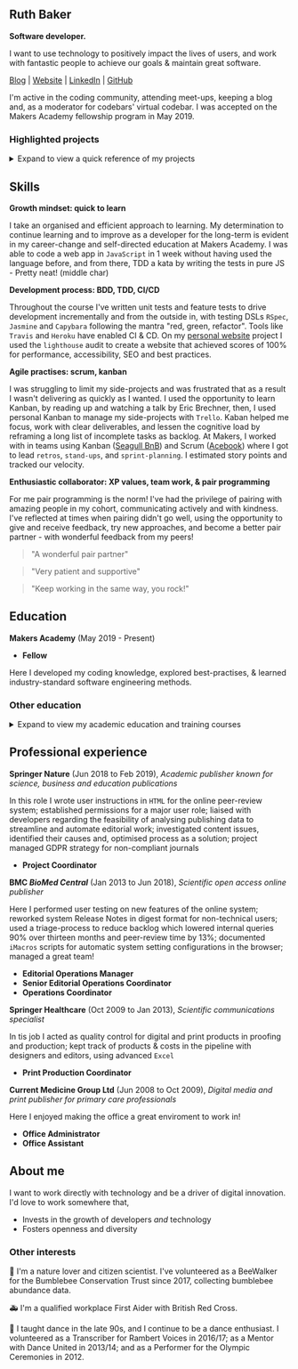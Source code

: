 ## Ruth Baker
**Software developer.**

I want to use technology to positively impact the lives of users, and work with fantastic people to achieve our goals & maintain great software. 

[Blog](https://dev.to/ruthmoog) | [Website](https://ruthmoog.dev) | [LinkedIn](https://www.linkedin.com/in/ruth-baker-685a9361/) | [GitHub](https://github.com/ruthmoog)

I'm active in the coding community, attending meet-ups, keeping a blog and, as a moderator for codebars' virtual codebar.
I was accepted on the Makers Academy fellowship program in May 2019.

### Highlighted projects

<details>
  <summary>
    Expand to view a quick reference of my projects
  </summary>

  | Project Info | Skills | Stack | Links |
| :--- | :--- | :---: | :---: |
| **Hello, Portfolio**<br />personal static page website | Built with `semantic HTML` and with `accessibility` in mind.  I created `wireframes` of the site design and used `CSS grid` to make a `responsive` single-page website.  | `HTML` `CSS` `Heroku` | [GitHub](https://github.com/ruthmoog/portfolio)<br />[ruthmoog.dev](https://www.ruthmoog.dev) |
| **Checkboxer**<br />text generator tool | A `responsive` tool that solves a `real world` problem by generating custom text templates.  The user selects options in a `HTML checklist` form and their input generates specific text to match their requests, by reading from a locally configured `CSV` file. The live demo is set up with `continuous delivery` automatically deploying to production. | `Sinatra` `Heroku` `Travis CI` `Ruby` `eRuby` `CSS` `HTML` `RSpec` `Capybara` `Rubocop` `RubyCritic` `SimpleCov` | [GitHub](https://github.com/ruthmoog/checkboxer)<br />[live demo](https://checkboxer.herokuapp.com/) |
| **Fizzy-O**<br /> <strong>final project</strong><br />exercise tracking mobile app | Developed in a `team` with a `scrum` agile process (managed through `Trello`), `pair-programming` and `XP values`.  We used `semantic commits` and feature branching, and we created team member user manuals | `React Native` `JSX` `Expo` `XCode` `Prettier` `Jest` `Enzyme` `iOS` `Android OS` | [Github](https://github.com/LucyMHall/Fizzy_O/commits?author=ruthmoog) |

</details>


## Skills

**Growth mindset: quick to learn**

I take an organised and efficient approach to learning.  My determination to continue learning and to improve as a developer for the long-term is evident in my career-change and self-directed education at Makers Academy.  I was able to code a web app in `JavaScript` in 1 week without having used the language before, and from there, TDD a kata by writing the tests in pure JS - Pretty neat! (middle char)

**Development process: BDD, TDD, CI/CD**

Throughout the course I've written unit tests and feature tests to drive development incrementally and from the outside in, with testing DSLs `RSpec`, `Jasmine` and `Capybara` following the mantra "red, green, refactor".  Tools like `Travis` and `Heroku` have enabled CI & CD.  On my [personal website](https://ruthmoog.dev) project I used the `lighthouse` audit to create a website that achieved scores of 100% for performance, accessibility, SEO and best practices.

**Agile practises: scrum, kanban**

I was struggling to limit my side-projects and was frustrated that as a result I wasn't delivering as quickly as I wanted.  I used the opportunity to learn Kanban, by reading up and watching a talk by Eric Brechner, then, I used personal Kanban to manage my side-projects with `Trello`.  Kaban helped me focus, work with clear deliverables, and lessen the cognitive load by reframing a long list of incomplete tasks as backlog.  At Makers, I worked with in teams using Kanban ([Seagull BnB](https://github.com/ruthmoog/Seagull-BnB/commits?author=ruthmoog)) and Scrum ([Acebook](https://github.com/bengscott2/acebook-livewire/commits?author=ruthmoog)) where I got to lead `retros`, `stand-ups`, and `sprint-planning`.  I estimated story points and tracked our velocity.

**Enthusiastic collaborator: XP values, team work, & pair programming**

For me pair programming is the norm!  I've had the privilege of pairing with amazing people in my cohort, communicating actively and with kindness.  I've reflected at times when pairing didn't go well, using the opportunity to give and receive feedback, try new approaches, and become a better pair partner - with wonderful feedback from my peers!
> "A wonderful pair partner"

>"Very patient and supportive"

>"Keep working in the same way, you rock!"

## Education

**Makers Academy** (May 2019 - Present)
- **Fellow**

Here I developed my coding knowledge, explored best-practises, & learned industry-standard software engineering methods.

### Other education
<details>
  <summary>
    Expand to view my academic education and training courses
  </summary>

| Subject | Details | Year|
| :--- | :--- | :---: |
| Demystifying Computation <br>`Computer Science` | Raspberry Pi Foundation<br>FutureLearn | 2019 |
| Digital Skills: User Experience, Analytics <br>`UX` `Data Analysis` | Accenture<br>FutureLearn | 2019 |
| Critical Thinking, Strategic Thinking, Project Management <br>`Problem Solving` `Strategy` `Project Management` | Linda.com | 2018 |
| Programming for Everybody <br>`Python` | University of Michigan<br>Coursera | 2015 |
| Mentoring<br>`Mentor` `Coaching` ` Communication` | Dance United | 2013 |
| Audio, Audio Theory, Video<br>certificate of lifelong learning <br>`Technology` `Audio Engineering` | Thames Valley University | 2005 |
| A level Music Technology, A level Physics, AS level Psychology <br>`Mathematics` `Science` `Technology` | St. Angela's and St. Bonaventure's Sixth Form Centre | 2003 |
| Computer-Aided Design And Manufacturing certificate <br>`CAD/CAM`| WISE (Women Into Science and Engineering) | 1999 |

</details>

## Professional experience

**Springer Nature** (Jun 2018 to Feb 2019), _Academic publisher known for science, business and education publications_

In this role I wrote user instructions in `HTML` for the online peer-review system; established permissions for a major user role; liaised with developers regarding the feasibility of analysing publishing data to streamline and automate editorial work; investigated content issues, identified their causes and, optimised process as a solution; project managed GDPR strategy for non-compliant journals

- **Project Coordinator**

**BMC _BioMed Central_** (Jan 2013 to Jun 2018), _Scientific open access online publisher_

Here I performed user testing on new features of the online system; reworked system Release Notes in digest format for non-technical users; used a triage-process to reduce backlog which lowered internal queries 90% over thirteen months and peer-review time by 13%; documented `iMacros` scripts for automatic system setting configurations in the browser; managed a great team!

- **Editorial Operations Manager**
- **Senior Editorial Operations Coordinator**
- **Operations Coordinator**

**Springer Healthcare** (Oct 2009 to Jan 2013), _Scientific communications specialist_

In tis job I acted as quality control for digital and print products in proofing and production; kept track of products & costs in the pipeline with designers and editors, using advanced `Excel`

- **Print Production Coordinator**

**Current Medicine Group Ltd** (Jun 2008 to Oct 2009), _Digital media and print publisher for primary care professionals_

Here I enjoyed making the office a great enviroment to work in!

- **Office Administrator**
- **Office Assistant**

## About me

I want to work directly with technology and be a driver of digital innovation.  I'd love to work somewhere that,
 - Invests in the growth of developers _and_ technology
 - Fosters openness and diversity

### Other interests

:bee: I'm a nature lover and citizen scientist.  I've volunteered as a BeeWalker for the Bumblebee Conservation Trust since 2017, collecting bumblebee abundance data.

:ambulance: I'm a qualified workplace First Aider with British Red Cross.

:dancer: I taught dance in the late 90s, and I continue to be a dance enthusiast. I volunteered as a Transcriber for Rambert Voices in 2016/17; as a Mentor with Dance United in 2013/14; and as a Performer for the Olympic Ceremonies in 2012.
